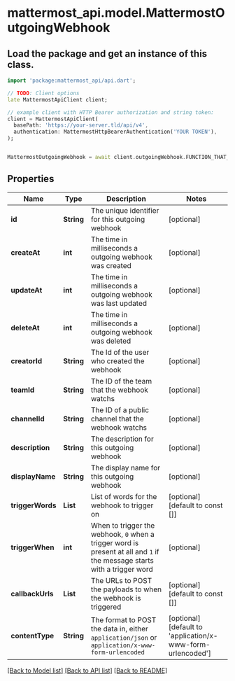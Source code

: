 # mattermost_api.model.MattermostOutgoingWebhook

## Load the package and get an instance of this class.
```dart
import 'package:mattermost_api/api.dart';

// TODO: Client options
late MattermostApiClient client;

// example client with HTTP Bearer authorization and string token:
client = MattermostApiClient(
  basePath: 'https://your-server.tld/api/v4',
  authentication: MattermostHttpBearerAuthentication('YOUR TOKEN'),
);


MattermostOutgoingWebhook = await client.outgoingWebhook.FUNCTION_THAT_RETURNS_THIS_CLASS();

```

## Properties
Name | Type | Description | Notes
------------ | ------------- | ------------- | -------------
**id** | **String** | The unique identifier for this outgoing webhook | [optional] 
**createAt** | **int** | The time in milliseconds a outgoing webhook was created | [optional] 
**updateAt** | **int** | The time in milliseconds a outgoing webhook was last updated | [optional] 
**deleteAt** | **int** | The time in milliseconds a outgoing webhook was deleted | [optional] 
**creatorId** | **String** | The Id of the user who created the webhook | [optional] 
**teamId** | **String** | The ID of the team that the webhook watchs | [optional] 
**channelId** | **String** | The ID of a public channel that the webhook watchs | [optional] 
**description** | **String** | The description for this outgoing webhook | [optional] 
**displayName** | **String** | The display name for this outgoing webhook | [optional] 
**triggerWords** | **List<String>** | List of words for the webhook to trigger on | [optional] [default to const []]
**triggerWhen** | **int** | When to trigger the webhook, `0` when a trigger word is present at all and `1` if the message starts with a trigger word | [optional] 
**callbackUrls** | **List<String>** | The URLs to POST the payloads to when the webhook is triggered | [optional] [default to const []]
**contentType** | **String** | The format to POST the data in, either `application/json` or `application/x-www-form-urlencoded` | [optional] [default to 'application/x-www-form-urlencoded']

[[Back to Model list]](../GENERATED_README.md#documentation-for-models) [[Back to API list]](../GENERATED_README.md#documentation-for-api-endpoints) [[Back to README]](../GENERATED_README.md)


